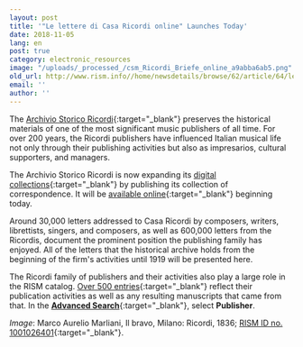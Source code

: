 ```yaml
---
layout: post
title: '"Le lettere di Casa Ricordi online" Launches Today'
date: 2018-11-05
lang: en
post: true
category: electronic_resources
image: "/uploads/_processed_/csm_Ricordi_Briefe_online_a9abba6ab5.png"
old_url: http://www.rism.info//home/newsdetails/browse/62/article/64/le-lettere-di-casa-ricordi-online-launches-today.html
email: ''
author: ''
---
```



The [Archivio Storico Ricordi](https://www.archivioricordi.com/){:target="_blank"} preserves the historical materials of one of the most significant music publishers of all time. For over 200 years, the Ricordi publishers have influenced Italian musical life not only through their publishing activities but also as impresarios, cultural supporters, and managers.

The Archivio Storico Ricordi is now expanding its [digital collections](https://digital.archivioricordi.com/){:target="_blank"} by publishing its collection of correspondence. It will be [available online](https://letters.archivioricordi.com/){:target="_blank"} beginning today.

Around 30,000 letters addressed to Casa Ricordi by composers, writers, librettists, singers, and composers, as well as 600,000 letters from the Ricordis, document the prominent position the publishing family has enjoyed. All of the letters that the historical archive holds from the beginning of the firm's activities until 1919 will be presented here.

The Ricordi family of publishers and their activities also play a large role in the RISM catalog. [Over 500 entries](https://opac.rism.info/search?View=rism&institution=ricordi&Language=en){:target="_blank"} reflect their publication activities as well as any resulting manuscripts that came from that. In the [**Advanced Search**](https://opac.rism.info/index.php?id=22){:target="_blank"}, select **Publisher**.


_Image_: Marco Aurelio Marliani, Il bravo, Milano: Ricordi, 1836; [RISM ID no. 1001026401](https://opac.rism.info/search?id=1001026401&View=rism&Language=en){:target="_blank"}.



<script type="text/javascript">var switchTo5x=true;</script><script type="text/javascript" src="http://w.sharethis.com/button/buttons.js"></script><script type="text/javascript">stLight.options({publisher: "9b601438-1ce1-49d8-bfd7-9cff5df54c17", doNotHash: false, doNotCopy: false, hashAddressBar: false});</script>